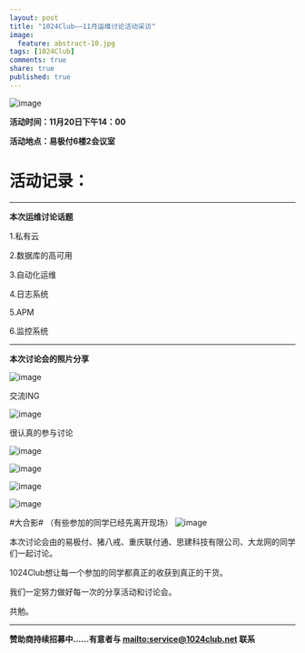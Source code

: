 ```yaml
---
layout: post
title: "1024Club——11月运维讨论活动采访"
image:
  feature: abstract-10.jpg
tags: [1024Club]
comments: true
share: true
published: true
---
```

![image](http://pic.yupoo.com/peigen123_v/FXscDQai/CKeQ4.png)


**活动时间：11月20日下午14：00**

**活动地点：易极付6楼2会议室**

# 活动记录：
---
**本次运维讨论话题**

1.私有云

2.数据库的高可用

3.自动化运维

4.日志系统

5.APM

6.监控系统

---

**本次讨论会的照片分享**

![image](http://photo.yupoo.com/peigen123/G16j0LrC/medish.jpg)

交流ING

![image](http://photo.yupoo.com/peigen123/G16j17RX/medish.jpg)

很认真的参与讨论

![image](http://photo.yupoo.com/peigen123/G16j1qZs/medish.jpg)

![image](http://photo.yupoo.com/peigen123/G16j1NMD/medish.jpg)

![image](http://photo.yupoo.com/peigen123/G16j28zo/medish.jpg)

![image](http://photo.yupoo.com/peigen123/G16j2rjD/medish.jpg)


#大合影#
（有些参加的同学已经先离开现场）
![image](http://photo.yupoo.com/peigen123/G16j0rHq/medish.jpg)

本次讨论会由的易极付、猪八戒、重庆联付通、思建科技有限公司、大龙网的同学们一起讨论。

1024Club想让每一个参加的同学都真正的收获到真正的干货。

我们一定努力做好每一次的分享活动和讨论会。

共勉。

---
**赞助商持续招募中……有意者与 <mailto:service@1024club.net> 联系**
